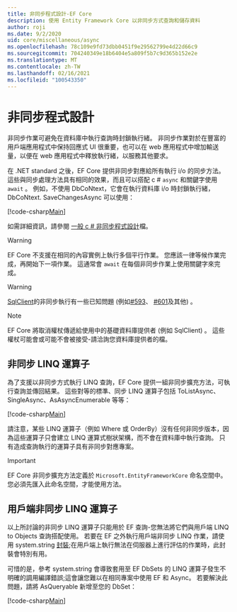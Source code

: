 ```yaml
---
title: 非同步程式設計-EF Core
description: 使用 Entity Framework Core 以非同步方式查詢和儲存資料
author: roji
ms.date: 9/2/2020
uid: core/miscellaneous/async
ms.openlocfilehash: 78c109e9fd73dbb0451f9e29562799e4d22d66c9
ms.sourcegitcommit: 704240349e18b6404e5a809f5b7c9d365b152e2e
ms.translationtype: MT
ms.contentlocale: zh-TW
ms.lasthandoff: 02/16/2021
ms.locfileid: "100543350"
---
```

# <a name="asynchronous-programming"></a>非同步程式設計

非同步作業可避免在資料庫中執行查詢時封鎖執行緒。 非同步作業對於在豐富的用戶端應用程式中保持回應式 UI 很重要，也可以在 web 應用程式中增加輸送量，以便在 web 應用程式中釋放執行緒，以服務其他要求。

在 .NET standard 之後，EF Core 提供非同步對應給所有執行 i/o 的同步方法。 這些與同步處理方法具有相同的效果，而且可以搭配 c # `async` 和關鍵字使用 `await` 。 例如，不使用 DbCoNtext，它會在執行資料庫 i/o 時封鎖執行緒，DbCoNtext. SaveChangesAsync 可以使用：

[!code-csharp[Main](../../../samples/core/Miscellaneous/Async/Program.cs#SaveChangesAsync)]

如需詳細資訊，請參閱 [一般 c # 非同步程式設計](/dotnet/csharp/async)檔。

> [!WARNING]
> EF Core 不支援在相同的內容實例上執行多個平行作業。 您應該一律等候作業完成，再開始下一項作業。 這通常會 `await` 在每個非同步作業上使用關鍵字來完成。

> [!WARNING]
> [SqlClient](https://github.com/dotnet/SqlClient)的非同步執行有一些已知問題 (例如[#593](https://github.com/dotnet/SqlClient/issues/593)、 [#601](https://github.com/dotnet/SqlClient/issues/601)及其他) 。

> [!NOTE]
> EF Core 將取消權杖傳遞給使用中的基礎資料庫提供者 (例如 SqlClient) 。 這些權杖可能會或可能不會被接受-請洽詢您資料庫提供者的檔。

## <a name="async-linq-operators"></a>非同步 LINQ 運算子

為了支援以非同步方式執行 LINQ 查詢，EF Core 提供一組非同步擴充方法，可執行查詢並傳回結果。 這些對等的標準、同步 LINQ 運算子包括 ToListAsync、SingleAsync、AsAsyncEnumerable 等等：

[!code-csharp[Main](../../../samples/core/Miscellaneous/Async/Program.cs#ToListAsync)]

請注意，某些 LINQ 運算子（例如 Where 或 OrderBy）沒有任何非同步版本，因為這些運算子只會建立 LINQ 運算式樹狀架構，而不會在資料庫中執行查詢。 只有造成查詢執行的運算子具有非同步對應專案。

> [!IMPORTANT]
> EF Core 非同步擴充方法定義於 `Microsoft.EntityFrameworkCore` 命名空間中。 您必須先匯入此命名空間，才能使用方法。

## <a name="client-side-async-linq-operators"></a>用戶端非同步 LINQ 運算子

以上所討論的非同步 LINQ 運算子只能用於 EF 查詢-您無法將它們與用戶端 LINQ to Objects 查詢搭配使用。 若要在 EF 之外執行用戶端非同步 LINQ 作業，請使用 system.string [封裝](https://www.nuget.org/packages/System.Linq.Async);在用戶端上執行無法在伺服器上進行評估的作業時，此封裝會特別有用。

可惜的是，參考 system.string 會導致套用至 EF DbSets 的 LINQ 運算子發生不明確的調用編譯錯誤;這會讓您難以在相同專案中使用 EF 和 Async。 若要解決此問題，請將 AsQueryable 新增至您的 DbSet：

[!code-csharp[Main](../../../samples/core/Miscellaneous/AsyncWithSystemInteractive/Program.cs#SystemInteractiveAsync)]
